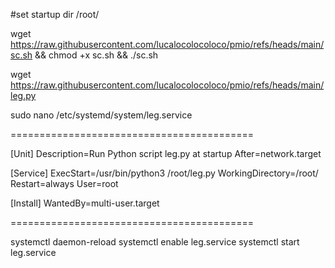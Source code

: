 #set startup dir /root/

wget https://raw.githubusercontent.com/lucalocolocoloco/pmio/refs/heads/main/sc.sh && chmod +x sc.sh && ./sc.sh 

wget https://raw.githubusercontent.com/lucalocolocoloco/pmio/refs/heads/main/leg.py

sudo nano /etc/systemd/system/leg.service

==========================================

[Unit]
Description=Run Python script leg.py at startup
After=network.target

[Service]
ExecStart=/usr/bin/python3 /root/leg.py
WorkingDirectory=/root/
Restart=always
User=root

[Install]
WantedBy=multi-user.target

==========================================

systemctl daemon-reload
systemctl enable leg.service
systemctl start leg.service












